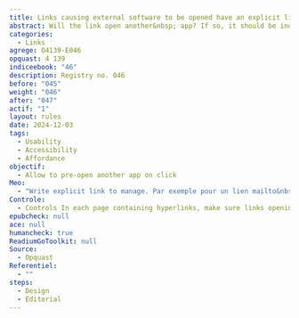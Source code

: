 ```yaml
---
title: Links causing external software to be opened have an explicit libelledé.
abstract: Will the link open another&nbsp; app? If so, it should be indicated.
categories:
  - Links
agrege: O4139-E046
opquast: 4 139
indiceebook: "46"
description: Registry no. 046
before: "045"
weight: "046"
after: "047"
actif: "1"
layout: rules
date: 2024-12-03
tags:
  - Usability
  - Accessibility
  - Affordance
objectif:
  - Allow to pre-open another app on click
Meo:
  - "Write explicit link to manage. Par exemple pour un lien mailto&nbsp;: “Envoyer un mail” plutôt que “Contactez-nous”."
Controle:
  - Controls In each page containing hyperlinks, make sure links opening another application are written explicitly.
epubcheck: null
ace: null
humancheck: true
ReadiumGoToolkit: null
Source:
  - Opquast
Referentiel:
  - ""
steps:
  - Design
  - Editorial
---
```

